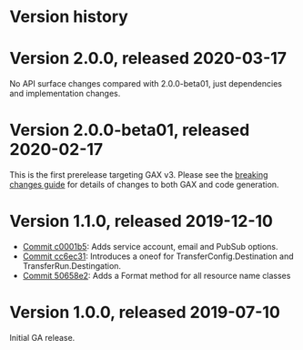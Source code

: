 # Version history

# Version 2.0.0, released 2020-03-17

No API surface changes compared with 2.0.0-beta01, just dependencies
and implementation changes.

# Version 2.0.0-beta01, released 2020-02-17

This is the first prerelease targeting GAX v3. Please see the [breaking changes
guide](https://googleapis.github.io/google-cloud-dotnet/docs/guides/breaking-gax2.html)
for details of changes to both GAX and code generation.

# Version 1.1.0, released 2019-12-10

- [Commit c0001b5](https://github.com/googleapis/google-cloud-dotnet/commit/c0001b5): Adds service account, email and PubSub options.
- [Commit cc6ec31](https://github.com/googleapis/google-cloud-dotnet/commit/cc6ec31): Introduces a oneof for TransferConfig.Destination and TransferRun.Destingation.
- [Commit 50658e2](https://github.com/googleapis/google-cloud-dotnet/commit/50658e2): Adds a Format method for all resource name classes

# Version 1.0.0, released 2019-07-10

Initial GA release.

